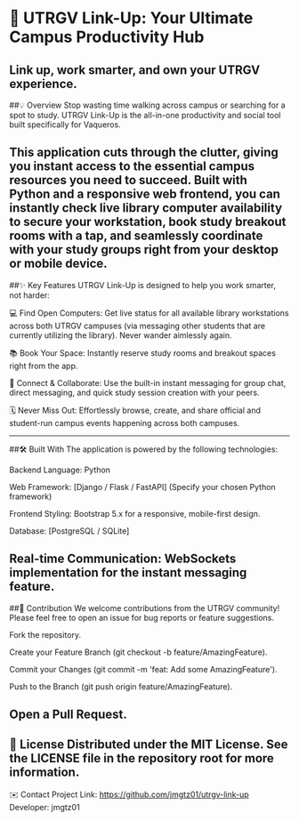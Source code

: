 # 🔗 UTRGV Link-Up: Your Ultimate Campus Productivity Hub

Link up, work smarter, and own your UTRGV experience.
---
##💡 Overview
Stop wasting time walking across campus or searching for a spot to study. UTRGV Link-Up is the all-in-one productivity and social tool built specifically for Vaqueros.

This application cuts through the clutter, giving you instant access to the essential campus resources you need to succeed. Built with Python and a responsive web frontend, you can instantly check live library computer availability to secure your workstation, book study breakout rooms with a tap, and seamlessly coordinate with your study groups right from your desktop or mobile device.
---
##✨ Key Features
UTRGV Link-Up is designed to help you work smarter, not harder:

💻 Find Open Computers: Get live status for all available library workstations across both UTRGV campuses (via messaging other students that are currently utilizing the library). Never wander aimlessly again.

📚 Book Your Space: Instantly reserve study rooms and breakout spaces right from the app.

💬 Connect & Collaborate: Use the built-in instant messaging for group chat, direct messaging, and quick study session creation with your peers.

🗓️ Never Miss Out: Effortlessly browse, create, and share official and student-run campus events happening across both campuses.

---
##🛠️ Built With
The application is powered by the following technologies:

Backend Language: Python

Web Framework: [Django / Flask / FastAPI] (Specify your chosen Python framework)

Frontend Styling: Bootstrap 5.x for a responsive, mobile-first design.

Database: [PostgreSQL / SQLite]

Real-time Communication: WebSockets implementation for the instant messaging feature.
---
##🤝 Contribution
We welcome contributions from the UTRGV community! Please feel free to open an issue for bug reports or feature suggestions.

Fork the repository.

Create your Feature Branch (git checkout -b feature/AmazingFeature).

Commit your Changes (git commit -m 'feat: Add some AmazingFeature').

Push to the Branch (git push origin feature/AmazingFeature).

Open a Pull Request.
---
📄 License
Distributed under the MIT License. See the LICENSE file in the repository root for more information.
---
✉️ Contact
Project Link: https://github.com/jmgtz01/utrgv-link-up
Developer: jmgtz01
